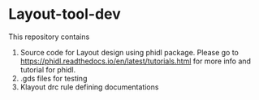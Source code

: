 # Layout-tool-dev
This repository contains
1. Source code for Layout design using phidl package. Please go to https://phidl.readthedocs.io/en/latest/tutorials.html for more info and tutorial for phidl.
2. .gds files for testing
3. Klayout drc rule defining documentations

